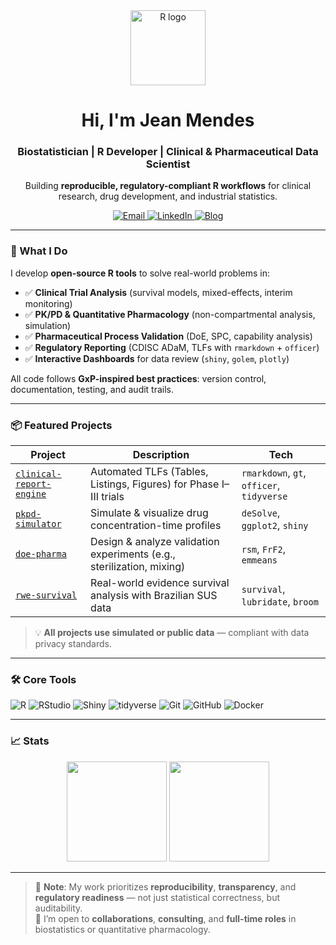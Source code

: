 <!-- 
  Hi there! 👋 This is the profile README for Jean Mendes.
  Focused on R-powered solutions for biostatistics, clinical trials, and industry analytics.
-->

<div align="center">
  <img src="https://raw.githubusercontent.com/rforbio/rforbio/main/assets/r_logo.png" width="120" alt="R logo">
  <h1>Hi, I'm Jean Mendes</h1>
  <h3>Biostatistician | R Developer | Clinical & Pharmaceutical Data Scientist</h3>
  
  <p>
    Building <b>reproducible, regulatory-compliant R workflows</b> for clinical research, drug development, and industrial statistics.
  </p>
  
  <a href="mailto:jeanmlv.dev@gmail.com">
    <img src="https://img.shields.io/badge/Email-D14836?style=for-the-badge&logo=gmail&logoColor=white" alt="Email">
  </a>
  <a href="https://linkedin.com/in/jean-mendes-0a455680">
    <img src="https://img.shields.io/badge/LinkedIn-0077B5?style=for-the-badge&logo=linkedin&logoColor=white" alt="LinkedIn">
  </a>
  <a href="https://rforbio.github.io">
    <img src="https://img.shields.io/badge/Blog-2088FF?style=for-the-badge&logo=r&logoColor=white" alt="Blog">
  </a>
</div>

---

### 🔬 What I Do
I develop **open-source R tools** to solve real-world problems in:
- ✅ **Clinical Trial Analysis** (survival models, mixed-effects, interim monitoring)  
- ✅ **PK/PD & Quantitative Pharmacology** (non-compartmental analysis, simulation)  
- ✅ **Pharmaceutical Process Validation** (DoE, SPC, capability analysis)  
- ✅ **Regulatory Reporting** (CDISC ADaM, TLFs with `rmarkdown` + `officer`)  
- ✅ **Interactive Dashboards** for data review (`shiny`, `golem`, `plotly`)

All code follows **GxP-inspired best practices**: version control, documentation, testing, and audit trails.

---

### 📦 Featured Projects

| Project | Description | Tech |
|--------|------------|------|
| [`clinical-report-engine`](https://github.com/rforbio/clinical-report-engine) | Automated TLFs (Tables, Listings, Figures) for Phase I–III trials | `rmarkdown`, `gt`, `officer`, `tidyverse` |
| [`pkpd-simulator`](https://github.com/rforbio/pkpd-simulator) | Simulate & visualize drug concentration-time profiles | `deSolve`, `ggplot2`, `shiny` |
| [`doe-pharma`](https://github.com/rforbio/doe-pharma) | Design & analyze validation experiments (e.g., sterilization, mixing) | `rsm`, `FrF2`, `emmeans` |
| [`rwe-survival`](https://github.com/rforbio/rwe-survival) | Real-world evidence survival analysis with Brazilian SUS data | `survival`, `lubridate`, `broom` |

> 💡 **All projects use simulated or public data** — compliant with data privacy standards.

---

### 🛠️ Core Tools
<p align="left">
  <img src="https://img.shields.io/badge/R-276DC3?style=flat&logo=r&logoColor=white" alt="R">
  <img src="https://img.shields.io/badge/RStudio-75AADB?style=flat&logo=rstudio&logoColor=white" alt="RStudio">
  <img src="https://img.shields.io/badge/Shiny-38A1DB?style=flat&logo=r&logoColor=white" alt="Shiny">
  <img src="https://img.shields.io/badge/tidyverse-1A1A1A?style=flat&logo=r&logoColor=white" alt="tidyverse">
  <img src="https://img.shields.io/badge/Git-F05032?style=flat&logo=git&logoColor=white" alt="Git">
  <img src="https://img.shields.io/badge/GitHub-181717?style=flat&logo=github&logoColor=white" alt="GitHub">
  <img src="https://img.shields.io/badge/Docker-2496ED?style=flat&logo=docker&logoColor=white" alt="Docker">
</p>

---

### 📈 Stats
<div align="center">
  <img height="160em" src="https://github-readme-stats.vercel.app/api?username=rforbio&show_icons=true&theme=dark&count_private=true" />
  <img height="160em" src="https://github-readme-stats.vercel.app/api/top-langs/?username=rforbio&layout=compact&theme=dark" />
</div>

---

> 🔐 **Note**: My work prioritizes **reproducibility**, **transparency**, and **regulatory readiness** — not just statistical correctness, but auditability.  
> 🌱 I’m open to **collaborations**, **consulting**, and **full-time roles** in biostatistics or quantitative pharmacology.
